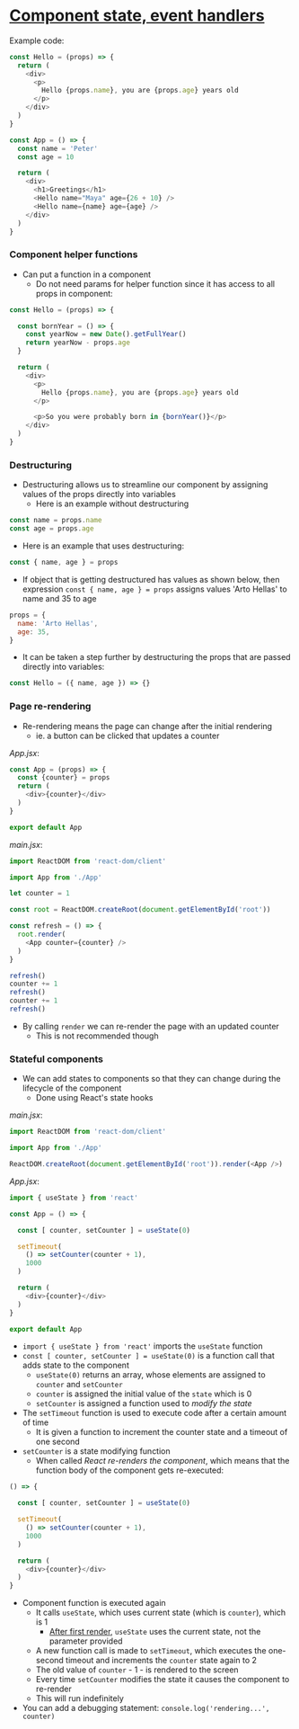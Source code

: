 # [Component state, event handlers](https://fullstackopen.com/en/part1/component_state_event_handlers)

Example code:

```js
const Hello = (props) => {
  return (
    <div>
      <p>
        Hello {props.name}, you are {props.age} years old
      </p>
    </div>
  )
}

const App = () => {
  const name = 'Peter'
  const age = 10

  return (
    <div>
      <h1>Greetings</h1>
      <Hello name="Maya" age={26 + 10} />
      <Hello name={name} age={age} />
    </div>
  )
}
```

### Component helper functions

- Can put a function in a component
    - Do not need params for helper function since it has access to all props in component:

```js
const Hello = (props) => {

  const bornYear = () => {
    const yearNow = new Date().getFullYear()
    return yearNow - props.age
  }

  return (
    <div>
      <p>
        Hello {props.name}, you are {props.age} years old
      </p>

      <p>So you were probably born in {bornYear()}</p>
    </div>
  )
}
```

### Destructuring

- Destructuring allows us to streamline our component by assigning values of the props directly into variables
  - Here is an example without destructuring

```js
const name = props.name 
const age = props.age
```

- Here is an example that uses destructuring:

```js
const { name, age } = props
```

- If object that is getting destructured has values as shown below, then  expression `const { name, age } = props` assigns values 'Arto Hellas' to name and 35 to age

```js
props = {
  name: 'Arto Hellas',
  age: 35,
}
```

- It can be taken a step further by destructuring the props that are passed directly into variables:

```js
const Hello = ({ name, age }) => {}
```

### Page re-rendering

- Re-rendering means the page can change after the initial rendering
  - ie. a button can be clicked that updates a counter

_App.jsx_:
```js
const App = (props) => {
  const {counter} = props
  return (
    <div>{counter}</div>
  )
}

export default App
```

_main.jsx_:
```js
import ReactDOM from 'react-dom/client'

import App from './App'

let counter = 1

const root = ReactDOM.createRoot(document.getElementById('root'))

const refresh = () => {
  root.render(
    <App counter={counter} />
  )
}

refresh()
counter += 1
refresh()
counter += 1
refresh()
```

- By calling `render` we can re-render the page with an updated counter
  - This is not recommended though

### Stateful components

- We can add states to components so that they can change during the lifecycle of the component
  - Done using React's state hooks

_main.jsx_:
```js
import ReactDOM from 'react-dom/client'

import App from './App'

ReactDOM.createRoot(document.getElementById('root')).render(<App />)
```

_App.jsx_:
```js
import { useState } from 'react'

const App = () => {

  const [ counter, setCounter ] = useState(0)

  setTimeout(
    () => setCounter(counter + 1),
    1000
  )

  return (
    <div>{counter}</div>
  )
}

export default App
```

- `import { useState } from 'react'` imports the `useState` function
- `const [ counter, setCounter ] = useState(0)` is a function call that adds state to the component
  - `useState(0)` returns an array, whose elements are assigned to `counter` and `setCounter`
  - `counter` is assigned the initial value of the `state` which is 0
  - `setCounter` is assigned a function used to _modify the state_
- The `setTimeout` function is used to execute code after a certain amount of time
  - It is given a function to increment the counter state and a timeout of one second
- `setCounter` is a state modifying function
  - When called _React re-renders the component_, which means that the function body of the component gets re-executed:

```js
() => {

  const [ counter, setCounter ] = useState(0)

  setTimeout(
    () => setCounter(counter + 1),
    1000
  )

  return (
    <div>{counter}</div>
  )
}
```

- Component function is executed again
  - It calls `useState`, which uses current state (which is `counter`), which is 1
    - [After first render](https://react.dev/reference/react/useState#parameters), `useState` uses the current state, not the parameter provided
  - A new function call is made to `setTimeout`, which executes the one-second timeout and increments the `counter` state again to 2
  - The old value of `counter` - 1 - is rendered to the screen
  - Every time `setCounter` modifies the state it causes the component to re-render
  - This will run indefinitely
- You can add a debugging statement: `console.log('rendering...', counter)`

